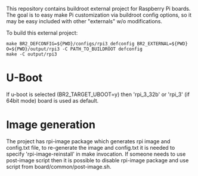 This repository contains buildroot external project for
Raspberry Pi boards. The goal is to easy make Pi customization
via buildroot config options, so it may be easy included with
other "externals" w/o modifications.

To build this external project:

    make BR2_DEFCONFIG=${PWD}/configs/rpi3_defconfig BR2_EXTERNAL=${PWD} O=${PWD}/output/rpi3 -C PATH_TO_BUILDROOT defconfig
    make -C output/rpi3

U-Boot
======
If u-boot is selected (BR2_TARGET_UBOOT=y) then 'rpi_3_32b' or 'rpi_3' (if 64bit mode) board is used as default.

Image generation
================
The project has rpi-image package which generates rpi image and config.txt file, to
re-generate the image and config.txt it is needed to specify 'rpi-image-reinstall' in
make invocation. If someone needs to use post-image script then it is possible to disable
rpi-image package and use script from board/common/post-image.sh.
